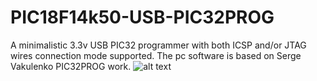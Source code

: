 # PIC18F14k50-USB-PIC32PROG
A minimalistic 3.3v USB PIC32 programmer with both ICSP and/or JTAG wires connection mode supported. The pc software is based on Serge Vakulenko PIC32PROG work.
![alt text](https://github.com/smrach/PIC18F14k50-USB-PIC32PROG/master/Adapter_front.jpg)
